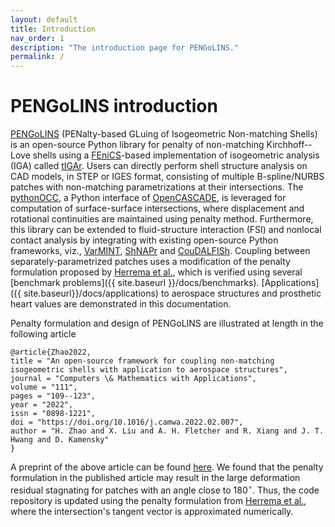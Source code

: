 ```yaml
---
layout: default
title: Introduction
nav_order: 1
description: "The introduction page for PENGoLINS."
permalink: /
---
```


# PENGoLINS introduction

[PENGoLINS](https://github.com/hanzhao2020/PENGoLINS) (PENalty-based GLuing of Isogeometric Non-matching Shells) is an open-source Python library for penalty of non-matching Kirchhoff--Love shells using a [FEniCS](https://fenicsproject.org/)-based implementation of isogeometric analysis (IGA) called [tIGAr](https://github.com/david-kamensky/tIGAr). Users can directly perform shell structure analysis on CAD models, in STEP or IGES format, consisting of multiple B-spline/NURBS patches with non-matching parametrizations at their intersections. The [pythonOCC](https://github.com/tpaviot/pythonocc-core), a Python interface of [OpenCASCADE](https://www.opencascade.com/), is leveraged for computation of surface-surface intersections, where displacement and rotational continuities are maintained using penalty method. Furthermore, this library can be extended to fluid-structure interaction (FSI) and nonlocal contact analysis by integrating with existing open-source Python frameworks, viz., [VarMINT](https://github.com/david-kamensky/VarMINT), [ShNAPr](https://github.com/david-kamensky/ShNAPr) and [CouDALFISh](https://github.com/david-kamensky/CouDALFISh). Coupling between separately-parametrized patches uses a modification of the penalty formulation proposed by [Herrema et al.](https://doi.org/10.1016/j.cma.2018.08.038), which is verified using several [benchmark problems]({{ site.baseurl }}/docs/benchmarks). [Applications]({{ site.baseurl}}/docs/applications) to aerospace structures and prosthetic heart values are demonstrated in this documentation.

Penalty formulation and design of PENGoLINS are illustrated at length in the following article
```
@article{Zhao2022,
title = "An open-source framework for coupling non-matching isogeometric shells with application to aerospace structures",
journal = "Computers \& Mathematics with Applications",
volume = "111",
pages = "109--123",
year = "2022",
issn = "0898-1221",
doi = "https://doi.org/10.1016/j.camwa.2022.02.007",
author = "H. Zhao and X. Liu and A. H. Fletcher and R. Xiang and J. T. Hwang and D. Kamensky"
}
```
A preprint of the above article can be found [here](https://github.com/LSDOlab/lsdo_bib/blob/main/pdf/zhao2022open.pdf). We found that the penalty formulation in the published article may result in the large deformation residual stagnating for patches with an angle close to $180^\circ$. Thus, the code repository is updated using the penalty formulation from [Herrema et al.](https://doi.org/10.1016/j.cma.2018.08.038), where the intersection's tangent vector is approximated numerically.



<!-- Insert figure -->
<!-- <p align="center">
  <img src="./figures/eVTOL_wing_geometry.png" title="eVTOL wing geometry" width="450">
</p> -->

<!-- Embed pdf into page -->
<!-- <object data="./figures/eVTOL_wing_convergence.pdf" type="application/pdf" width="500px" >
    <embed src="./figures/eVTOL_wing_convergence.pdf">
        <p>This browser does not support PDFs. Please download the PDF to view it: <a href="./figures/eVTOL_wing_convergence.pdf">Download PDF</a>.</p>
    </embed>
</object> -->